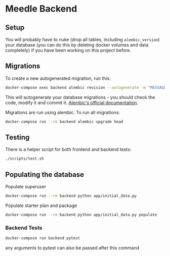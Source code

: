 # Meedle Backend

## Setup
You will probably have to nuke (drop all tables, including `alembic_version`) your database (you can do this by deleting docker volumes and data completely) if
you have been working on this project before.

## Migrations

To create a new autogenerated migration, run this:
```bash
docker-compose exec backend alembic revision --autogenerate -m "MESSAGE HERE"
```
This will autogenerate your database migrations - you should check the code, modify it and commit it.
[Alembic's official documentation](https://alembic.sqlalchemy.org/en/latest/tutorial.html#create-a-migration-script).

Migrations are run using alembic. To run all migrations:
```bash
docker-compose run --rm backend alembic upgrade head
```


## Testing

There is a helper script for both frontend and backend tests:

```bash
./scripts/test.sh
```

## Populating the database
Populate superuser
```bash
docker-compose run --rm backend python app/initial_data.py
```

Populate starter plan and package
```bash
docker-compose run --rm backend python app/initial_data.py populate
```

### Backend Tests

```bash
docker-compose run backend pytest
```

any arguments to pytest can also be passed after this command